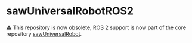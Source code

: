 # sawUniversalRobotROS2

:warning: This repository is now obsolete, ROS 2 support is now part of the core repository [sawUniversalRobot](https://github.com/jhu-saw/sawUniversalRobot).
